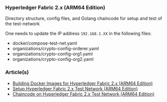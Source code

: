 ### Hyperledger Fabric 2.x (ARM64 Edition)

Directory structure, config files, and Golang chaincode for setup and test of the test-network

One needs to update the IP address `192.168.1.XX` in the following files:
- docker/compose-test-net.yaml
- organizations/crypto-config-orderer.yaml
- organizations/crypto-config-org1.yaml
- organizations/crypto-config-org2.yaml

### Article(s)

* [Building Docker Images for Hyperledger Fabric 2.x (ARM64 Edition)](https://www.polarsparc.com/xhtml/Hyperledger-ARM-Build.html)
* [Setup Hyperledger Fabric 2.x Test Network (ARM64 Edition)](https://www.polarsparc.com/xhtml/Hyperledger-ARM-Setup.html)
* [Chaincode on Hyperledger Fabric 2.x Test Network (ARM64 Edition)](https://www.polarsparc.com/xhtml/Hyperledger-ARM-TestCC.html)
